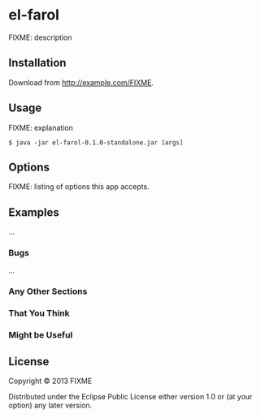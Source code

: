 # el-farol

FIXME: description

## Installation

Download from http://example.com/FIXME.

## Usage

FIXME: explanation

    $ java -jar el-farol-0.1.0-standalone.jar [args]

## Options

FIXME: listing of options this app accepts.

## Examples

...

### Bugs

...

### Any Other Sections
### That You Think
### Might be Useful

## License

Copyright © 2013 FIXME

Distributed under the Eclipse Public License either version 1.0 or (at
your option) any later version.
